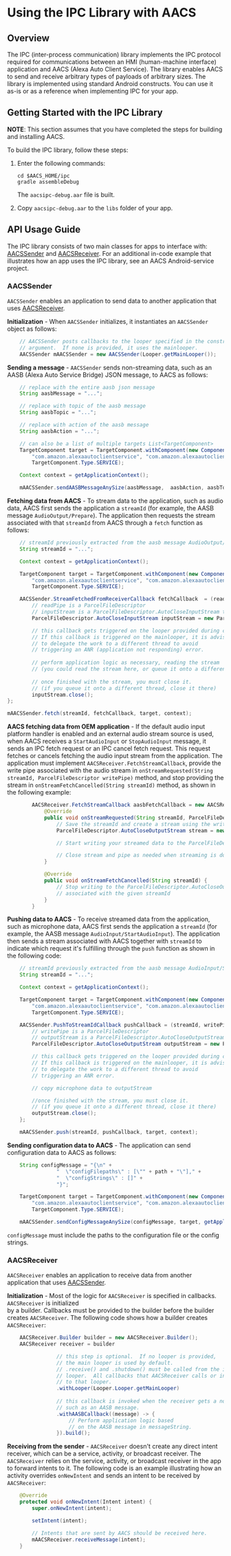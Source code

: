 # Using the IPC Library with AACS

## Overview
The IPC (inter-process communication) library implements the IPC protocol required for communications between an HMI (human-machine interface) application
and AACS (Alexa Auto Client Service).  The library enables AACS to send and receive arbitrary types of payloads of
arbitrary sizes.  The library is implemented using standard Android constructs. You can use it as-is or
as a reference when implementing IPC for your app.

## Getting Started with the IPC Library
**NOTE**: This section assumes that you have completed the steps for building and installing AACS.

To build the IPC library, follow these steps:
1) Enter the following commands:
   ~~~
   cd $AACS_HOME/ipc
   gradle assembleDebug
   ~~~
   The `aacsipc-debug.aar` file is built.

1) Copy `aacsipc-debug.aar` to the `libs` folder of your app.

## API Usage Guide

The IPC library consists of two main classes for apps to interface with: [AACSSender](*AACSSender) 
and [AACSReceiver](*AACSReceiver).  For an additional in-code example that illustrates how an app uses the IPC library, see an AACS Android-service project.

### AACSSender <a id ="AACSSender"></a>

`AACSSender` enables an application to send data to another application that 
uses [AACSReceiver](*AACSReceiver).

**Initialization** - When `AACSSender` initializes, it  instantiates an `AACSSender` object as follows:

```java
    // AACSSender posts callbacks to the looper specified in the constructor
    // argument.  If none is provided, it uses the mainlooper.
    AACSSender mAACSSender = new AACSSender(Looper.getMainLooper());
```

**Sending a message** - `AACSSender` sends non-streaming data, such as an AASB (Alexa Auto Service Bridge) JSON message, to AACS as follows:

```java    
    // replace with the entire aasb json message
    String aasbMessage = "...";

    // replace with topic of the aasb message
    String aasbTopic = "...";

    // replace with action of the aasb message
    String aasbAction = "...";

    // can also be a list of multiple targets List<TargetComponent>
    TargetComponent target = TargetComponent.withComponent(new ComponentName(
        "com.amazon.alexaautoclientservice", "com.amazon.alexaautoclientservice.AlexaAutoClientService"), 
        TargetComponent.Type.SERVICE);

    Context context = getApplicationContext();

    mAACSSender.sendAASBMessageAnySize(aasbMessage,  aasbAction, aasbTopic, target(s), context);
```

**Fetching data from AACS** - To stream data to the application, such as audio data,
AACS first sends the application a `streamId` (for example, the AASB message `AudioOutput/Prepare`).  The application
then requests the stream associated with that `streamId` from AACS through a `fetch` function as follows:

```java
    // streamId previously extracted from the aasb message AudioOutput/Prepare>
    String streamId = "...";

    Context context = getApplicationContext();

    TargetComponent target = TargetComponent.withComponent(new ComponentName(
        "com.amazon.alexaautoclientservice", "com.amazon.alexaautoclientservice.AlexaAutoClientService"), 
        TargetComponent.Type.SERVICE);

    AACSSender.StreamFetchedFromReceiverCallback fetchCallback  = (readPipe) -> {
        // readPipe is a ParcelFileDescriptor
        // inputStream is a ParcelFileDescriptor.AutoCloseInputStream that can be created from the given ParcelFileDescriptor
        ParcelFileDescriptor.AutoCloseInputStream inputStream = new ParcelFileDescriptor.AutoCloseInputStream(readPipe);

        // this callback gets triggered on the looper provided during construction.
        // If this callback is triggered on the mainlooper, it is advised
        // to delegate the work to a different thread to avoid
        // triggering an ANR (application not responding) error.   
                
        // perform application logic as necessary, reading the stream
        // (you could read the stream here, or queue it onto a different thread, etc)
        
        // once finished with the stream, you must close it.  
        // (if you queue it onto a different thread, close it there)
        inputStream.close();
};

mAACSSender.fetch(streamId, fetchCallback, target, context);
```


**AACS fetching data from OEM application** - If the default audio input platform handler is enabled and an external audio stream source is used, when AACS receives a `StartAudioInput` or `StopAudioInput` message, it sends an IPC fetch request or an IPC cancel fetch request. This request fetches or cancels fetching the audio input stream from the application. The application must implement `AACSReceiver.FetchStreamCallback`, provide the write pipe associated with the audio stream in `onStreamRequested(String streamId, ParcelFileDescriptor writePipe)` method, and stop providing the stream in `onStreamFetchCancelled(String streamId)` method, as shown in the following example:

~~~java
        AACSReceiver.FetchStreamCallback aasbFetchCallback = new AACSReceiver.FetchStreamCallback() {
            @Override
            public void onStreamRequested(String streamId, ParcelFileDescriptor writePipe) {
                // Save the streamId and create a stream using the writePipe
                ParcelFileDescriptor.AutoCloseOutputStream stream = new ParcelFileDescriptor.AutoCloseOutputStream(writePipe);

                // Start writing your streamed data to the ParcelFileDescriptor.AutoCloseOutputStream

                // Close stream and pipe as needed when streaming is done
            }

            @Override
            public void onStreamFetchCancelled(String streamId) {
                // Stop writing to the ParcelFileDescriptor.AutoCloseOutputStream 
                // associated with the given streamId
            }
        }
~~~

**Pushing data to AACS** - To receive streamed data from the application, such as 
microphone data, AACS first sends the application a `streamId` (for example, the AASB message `AudioInput/StartAudioInput`).
The application then sends a stream associated with AACS together with `streamId` to indicate which request 
it's fulfilling through the `push` function as shown in the following code:

```java
    // streamId previously extracted from the aasb message AudioInput/StartAudioInput>
    String streamId = "...";

    Context context = getApplicationContext();

    TargetComponent target = TargetComponent.withComponent(new ComponentName(
        "com.amazon.alexaautoclientservice", "com.amazon.alexaautoclientservice.AlexaAutoClientService"), 
        TargetComponent.Type.SERVICE);

    AACSSender.PushToStreamIdCallback pushCallback = (streamId, writePipe) -> {
        // writePipe is a ParcelFileDescriptor
        // outputStream is a ParcelFileDescriptor.AutoCloseOutputStream that can be created from the given ParcelFileDescriptor
        ParcelFileDescriptor.AutoCloseOutputStream outputStream = new ParcelFileDescriptor.AutoCloseOutputStream(writePipe);

        // this callback gets triggered on the looper provided during construction.
        // If this callback is triggered on the mainlooper, it is advised
        // to delegate the work to a different thread to avoid
        // triggering an ANR error.   

        // copy microphone data to outputStream

        //once finished with the stream, you must close it.
        // (if you queue it onto a different thread, close it there)        
        outputStream.close();
    };

    mAACSSender.push(streamId, pushCallback, target, context);
```
**Sending configuration data to AACS** - The application can send configuration data to AACS as follows:

```java
    String configMessage = "{\n" +
                "  \"configFilepaths\" : [\"" + path + "\"]," +
                "  \"configStrings\" : []" +
                "}";

    TargetComponent target = TargetComponent.withComponent(new ComponentName(
        "com.amazon.alexaautoclientservice", "com.amazon.alexaautoclientservice.AlexaAutoClientService"), 
        TargetComponent.Type.SERVICE);

    mAACSSender.sendConfigMessageAnySize(configMessage, target, getApplicationContext());
```

`configMessage` must include the paths to the configuration file or the config strings.


### AACSReceiver <a id ="AACSReceiver"></a>

`AACSReceiver` enables an application to receive data from another application that 
uses [AACSSender](*AACSSender).

**Initialization** - Most of the logic for `AACSReceiver` is specified in callbacks.  `AACSReceiver` is initialized  
by a builder.  Callbacks must be provided to the builder before the builder creates `AACSReceiver`. The following code shows how a builder creates `AACSReceiver`:

```java
    AACSReceiver.Builder builder = new AACSReceiver.Builder();
    AACSReceiver receiver = builder

                // this step is optional.  If no looper is provided,
                // the main looper is used by default.
                // .receive() and .shutdown() must be called from the indicated 
                // looper.  All callbacks that AACSReceiver calls or invokes are also posted
                // to that looper.
                .withLooper(Looper.Looper.getMainLooper)
                
                // this callback is invoked when the receiver gets a non-streamed message,
                // such as an AASB message.
                .withAASBCallback((message) -> {
                    // Perform application logic based 
                    // on the AASB message in messageString.
                }).build();
```


**Receiving from the sender** - `AACSReceiver` doesn't create any direct intent receiver, which can be a service, activity, or broadcast receiver. The `AACSReceiver` relies
on the service, activity, or broadcast receiver in the app to forward intents to it.  The following code is an example illustrating how an activity overrides `onNewIntent` and sends an intent to be received by `AACSReceiver`:
    
```java    
    @Override
    protected void onNewIntent(Intent intent) {
        super.onNewIntent(intent);

        setIntent(intent);

        // Intents that are sent by AACS should be received here.
        mAACSReceiver.receiveMessage(intent);
    }
```
